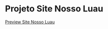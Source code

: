 # Projeto Site Nosso Luau

[Preview Site Nosso Luau](https://dukmarques.github.io/site-nosso-luau/)
